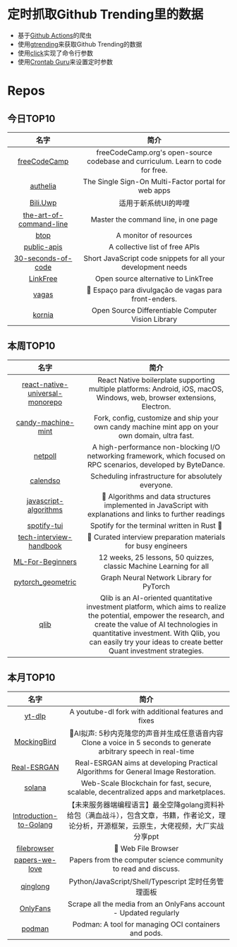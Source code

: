 # 定时抓取Github Trending里的数据
* 基于[Github Actions](https://docs.github.com/en/actions)的爬虫
* 使用[gtrending](https://github.com/hedythedev/gtrending)来获取Github Trending的数据
* 使用[click](https://github.com/pallets/click)实现了命令行参数
* 使用[Crontab Guru](https://crontab.guru/)来设置定时参数

# Repos
## 今日TOP10 
<!-- START OF DAILY_TOP10_REPOS -->
| 名字 | 简介 |
| :----: | :----: |
| [freeCodeCamp](https://github.com/freeCodeCamp/freeCodeCamp) | freeCodeCamp.org's open-source codebase and curriculum. Learn to code for free. |
| [authelia](https://github.com/authelia/authelia) | The Single Sign-On Multi-Factor portal for web apps |
| [Bili.Uwp](https://github.com/Richasy/Bili.Uwp) | 适用于新系统UI的哔哩 |
| [the-art-of-command-line](https://github.com/jlevy/the-art-of-command-line) | Master the command line, in one page |
| [btop](https://github.com/aristocratos/btop) | A monitor of resources |
| [public-apis](https://github.com/public-apis/public-apis) | A collective list of free APIs |
| [30-seconds-of-code](https://github.com/30-seconds/30-seconds-of-code) | Short JavaScript code snippets for all your development needs |
| [LinkFree](https://github.com/EddieHubCommunity/LinkFree) | Open source alternative to LinkTree |
| [vagas](https://github.com/frontendbr/vagas) | 🔬 Espaço para divulgação de vagas para front-enders. |
| [kornia](https://github.com/kornia/kornia) | Open Source Differentiable Computer Vision Library |
<!-- END OF DAILY_TOP10_REPOS -->

## 本周TOP10
<!-- START OF WEEKLY_TOP10_REPOS -->
| 名字 | 简介 |
| :----: | :----: |
| [react-native-universal-monorepo](https://github.com/mmazzarolo/react-native-universal-monorepo) | React Native boilerplate supporting multiple platforms: Android, iOS, macOS, Windows, web, browser extensions, Electron. |
| [candy-machine-mint](https://github.com/exiled-apes/candy-machine-mint) | Fork, config, customize and ship your own candy machine mint app on your own domain, ultra fast. |
| [netpoll](https://github.com/cloudwego/netpoll) | A high-performance non-blocking I/O networking framework, which focused on RPC scenarios, developed by ByteDance. |
| [calendso](https://github.com/calendso/calendso) | Scheduling infrastructure for absolutely everyone. |
| [javascript-algorithms](https://github.com/trekhleb/javascript-algorithms) | 📝 Algorithms and data structures implemented in JavaScript with explanations and links to further readings |
| [spotify-tui](https://github.com/Rigellute/spotify-tui) | Spotify for the terminal written in Rust 🚀 |
| [tech-interview-handbook](https://github.com/yangshun/tech-interview-handbook) | 💯 Curated interview preparation materials for busy engineers |
| [ML-For-Beginners](https://github.com/microsoft/ML-For-Beginners) | 12 weeks, 25 lessons, 50 quizzes, classic Machine Learning for all |
| [pytorch_geometric](https://github.com/pyg-team/pytorch_geometric) | Graph Neural Network Library for PyTorch |
| [qlib](https://github.com/microsoft/qlib) | Qlib is an AI-oriented quantitative investment platform, which aims to realize the potential, empower the research, and create the value of AI technologies in quantitative investment. With Qlib, you can easily try your ideas to create better Quant investment strategies. |
<!-- END OF WEEKLY_TOP10_REPOS -->

## 本月TOP10
<!-- START OF MONTHLY_TOP10_REPOS -->
| 名字 | 简介 |
| :----: | :----: |
| [yt-dlp](https://github.com/yt-dlp/yt-dlp) | A youtube-dl fork with additional features and fixes |
| [MockingBird](https://github.com/babysor/MockingBird) | 🚀AI拟声: 5秒内克隆您的声音并生成任意语音内容 Clone a voice in 5 seconds to generate arbitrary speech in real-time |
| [Real-ESRGAN](https://github.com/xinntao/Real-ESRGAN) | Real-ESRGAN aims at developing Practical Algorithms for General Image Restoration. |
| [solana](https://github.com/solana-labs/solana) | Web-Scale Blockchain for fast, secure, scalable, decentralized apps and marketplaces. |
| [Introduction-to-Golang](https://github.com/0voice/Introduction-to-Golang) | 【未来服务器端编程语言】最全空降golang资料补给包（满血战斗），包含文章，书籍，作者论文，理论分析，开源框架，云原生，大佬视频，大厂实战分享ppt |
| [filebrowser](https://github.com/filebrowser/filebrowser) | 📂 Web File Browser |
| [papers-we-love](https://github.com/papers-we-love/papers-we-love) | Papers from the computer science community to read and discuss. |
| [qinglong](https://github.com/whyour/qinglong) | Python/JavaScript/Shell/Typescript 定时任务管理面板 |
| [OnlyFans](https://github.com/DIGITALCRIMINAL/OnlyFans) | Scrape all the media from an OnlyFans account - Updated regularly |
| [podman](https://github.com/containers/podman) | Podman: A tool for managing OCI containers and pods. |
<!-- END OF MONTHLY_TOP10_REPOS -->
